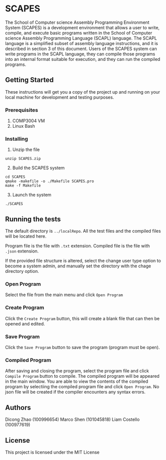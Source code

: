 # SCAPES

The School of Computer science Assembly Programming Environment System (SCAPES) is a development
environment that allows a user to write, compile, and execute basic programs written in the School of
Computer science Assembly Programming Language (SCAPL) language. The SCAPL language is a simplified
subset of assembly language instructions, and it is described in section 3 of this document. Users of the
SCAPES system can write programs in the SCAPL language, they can compile those programs into an internal
format suitable for execution, and they can run the compiled programs.


## Getting Started

These instructions will get you a copy of the project up and running on your local machine for development and testing purposes.

### Prerequisites

1. COMP3004 VM
2. Linux Bash


### Installing

1. Unzip the file
```shell
unzip SCAPES.zip
```
2. Build the SCAPES system
```shell
cd SCAPES
qmake -makefile -o ./Makefile SCAPES.pro
make -f Makefile
```

3. Launch the system
```shell
./SCAPES
```

## Running the tests

The default directory is `../localRepo`. All the test files and the compiled files will be located here.

Program file is the file with `.txt` extension.
Compiled file is the file with `.json` extension.

If the provided file structure is altered, select the change user type option to become a system admin, and manually set the directory with the chage directory option.

### Open Program
Select the file from the main menu and click `Open Program`

### Create Program
Click the `Create Program` button, this will create a blank file that can then be opened and edited.

### Save Program
Click the `Save Program` button to save the program (program must be open).


### Compiled Program
After saving and closing the program, select the program file and click `Compile Program` button to compile.
The compiled program will be appeared in the main window. You are able to view the contents of the compiled program by selectiing the compiled program file and click `Open Program`.
No json file will be created if the compiler encounters any syntax errors.



## Authors

Dicong Zhao (100996654)
Marco Shen (101045818)
Liam Costello (100977619)

## License

This project is licensed under the MIT License

